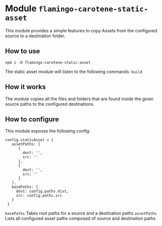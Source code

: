 # Module `flamingo-carotene-static-asset`
This module provides a simple features to copy Assets from the configured source to a destination folder.

## How to use
```
npm i -D flamingo-carotene-static-asset
```

The static asset module will listen to the following commands: `build`

## How it works
The module copies all the files and folders that are found inside the given source paths to the configured destinations.

## How to configure
This module exposes the following config
```
config.staticAsset = {
   assetPaths: [
      {
        dest: '',
        src: ''
      },
      {
        dest: '',
        src: ''
      }
   ],
   basePaths: {
     dest: config.paths.dist,
     src: config.paths.src
   }
 }
```
`basePaths` Takes root paths for a source and a destination paths
`assetPaths` Lists all configured asset paths composed of source and destination paths
